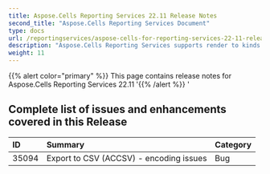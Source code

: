 ```yaml
---
title: Aspose.Cells Reporting Services 22.11 Release Notes
second_title: "Aspose.Cells Reporting Services Document"
type: docs
url: /reportingservices/aspose-cells-for-reporting-services-22-11-release-notes/
description: "Aspose.Cells Reporting Services supports render to kinds of format reports. e.g. Xlsx, Pdf, Json, Docx, Pptx, Html, Svg, Ods, Png, and so on."
weight: 11
---
```


{{% alert color="primary" %}} 
This page contains release notes for Aspose.Cells Reporting Services 22.11
'{{% /alert %}} '
## **Complete list of issues and enhancements covered in this Release**

|**ID**|**Summary**|**Category**|
| :- | :- | :- |
| 35094 | Export to CSV (ACCSV) - encoding issues | Bug
